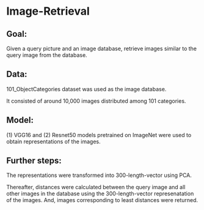 # Image-Retrieval

## Goal:
Given a query picture and an image database, retrieve images similar to the query image from the database.



## Data:
101_ObjectCategories dataset was used as the image database.

It consisted of around 10,000 images distributed among 101 categories.



## Model:
(1) VGG16 and (2) Resnet50 models pretrained on ImageNet were used to obtain representations of the images.


## Further steps:
The representations were transformed into 300-length-vector using PCA.

Thereafter, distances were calculated between the query image and all other images in the database using the 300-length-vector represenatation of the images. And, images corresponding to least distances were returned.
